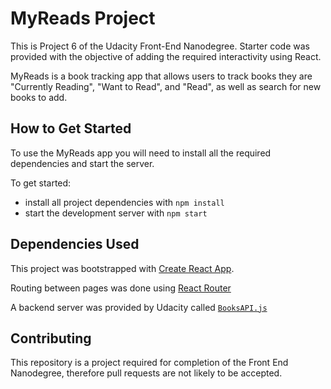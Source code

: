 # MyReads Project

This is Project 6 of the Udacity Front-End Nanodegree. Starter code was provided with the objective of adding the required interactivity using React.

MyReads is a book tracking app that allows users to track books they are "Currently Reading", "Want to Read", and "Read", as well as search for new books to add.

## How to Get Started

To use the MyReads app you will need to install all the required dependencies and start the server.

To get started:

* install all project dependencies with `npm install`
* start the development server with `npm start`

## Dependencies Used

  This project was bootstrapped with [Create React App](https://github.com/facebookincubator/create-react-app).

  Routing between pages was done using [React Router](https://reacttraining.com/react-router/)

  A backend server was provided by Udacity called [`BooksAPI.js`](src/BooksAPI.js)

## Contributing

This repository is a project required for completion of the Front End Nanodegree, therefore pull requests are not likely to be accepted.
